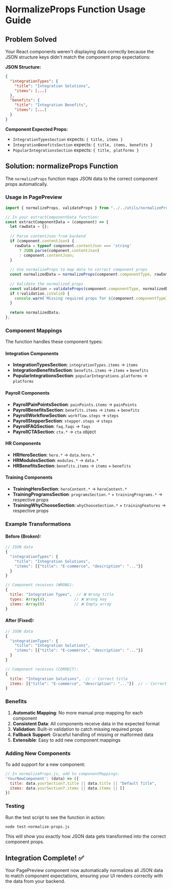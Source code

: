 # NormalizeProps Function Usage Guide

## Problem Solved

Your React components weren't displaying data correctly because the JSON structure keys didn't match the component prop expectations:

**JSON Structure:**
```json
{
  "integrationTypes": {
    "title": "Integration Solutions",
    "items": [...]
  },
  "benefits": {
    "title": "Integration Benefits", 
    "items": [...]
  }
}
```

**Component Expected Props:**
- `IntegrationTypesSection` expects: `{ title, items }`
- `IntegrationBenefitsSection` expects: `{ title, items, benefits }`
- `PopularIntegrationsSection` expects: `{ title, platforms }`

## Solution: normalizeProps Function

The `normalizeProps` function maps JSON data to the correct component props automatically.

### Usage in PagePreview

```javascript
import { normalizeProps, validateProps } from "../../utils/normalizeProps";

// In your extractComponentData function:
const extractComponentData = (component) => {
  let rawData = {};
  
  // Parse contentJson from backend
  if (component.contentJson) {
    rawData = typeof component.contentJson === 'string' 
      ? JSON.parse(component.contentJson) 
      : component.contentJson;
  }
  
  // Use normalizeProps to map data to correct component props
  const normalizedData = normalizeProps(component.componentType, rawData);
  
  // Validate the normalized props
  const validation = validateProps(component.componentType, normalizedData);
  if (!validation.isValid) {
    console.warn(`Missing required props for ${component.componentType}:`, validation.missingProps);
  }
  
  return normalizedData;
};
```

### Component Mappings

The function handles these component types:

#### Integration Components
- **IntegrationTypesSection**: `integrationTypes.items` → `items`
- **IntegrationBenefitsSection**: `benefits.items` → `items` + `benefits`
- **PopularIntegrationsSection**: `popularIntegrations.platforms` → `platforms`

#### Payroll Components  
- **PayrollPainPointsSection**: `painPoints.items` → `painPoints`
- **PayrollBenefitsSection**: `benefits.items` → `items` + `benefits`
- **PayrollWorkflowSection**: `workflow.steps` → `steps`
- **PayrollStepperSection**: `stepper.steps` → `steps`
- **PayrollFAQSection**: `faq.faqs` → `faqs`
- **PayrollCTASection**: `cta.*` → `cta` object

#### HR Components
- **HRHeroSection**: `hero.*` → `data.hero.*`
- **HRModulesSection**: `modules.*` → `data.*`
- **HRBenefitsSection**: `benefits.items` → `items` + `benefits`

#### Training Components
- **TrainingHeroSection**: `heroContent.*` → `heroContent.*`
- **TrainingProgramsSection**: `programsSection.*` + `trainingPrograms.*` → respective props
- **TrainingWhyChooseSection**: `whyChooseSection.*` + `trainingFeatures` → respective props

### Example Transformations

#### Before (Broken):
```javascript
// JSON data
{
  "integrationTypes": {
    "title": "Integration Solutions",
    "items": [{"title": "E-commerce", "description": "..."}]
  }
}

// Component receives (WRONG):
{
  title: "Integration Types",  // ❌ Wrong title
  types: Array(4),            // ❌ Wrong key
  items: Array(0)             // ❌ Empty array
}
```

#### After (Fixed):
```javascript
// JSON data
{
  "integrationTypes": {
    "title": "Integration Solutions", 
    "items": [{"title": "E-commerce", "description": "..."}]
  }
}

// Component receives (CORRECT):
{
  title: "Integration Solutions",  // ✅ Correct title
  items: [{"title": "E-commerce", "description": "..."}]  // ✅ Correct data
}
```

### Benefits

1. **Automatic Mapping**: No more manual prop mapping for each component
2. **Consistent Data**: All components receive data in the expected format
3. **Validation**: Built-in validation to catch missing required props
4. **Fallback Support**: Graceful handling of missing or malformed data
5. **Extensible**: Easy to add new component mappings

### Adding New Components

To add support for a new component:

```javascript
// In normalizeProps.js, add to componentMappings:
'YourNewComponent': (data) => ({
  title: data.yourSection?.title || data.title || "Default Title",
  items: data.yourSection?.items || data.items || []
})
```

### Testing

Run the test script to see the function in action:

```bash
node test-normalize-props.js
```

This will show you exactly how JSON data gets transformed into the correct component props.

## Integration Complete! ✅

Your PagePreview component now automatically normalizes all JSON data to match component expectations, ensuring your UI renders correctly with the data from your backend.

